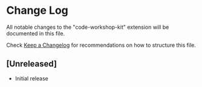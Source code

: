 # Change Log

All notable changes to the "code-workshop-kit" extension will be documented in this file.

Check [Keep a Changelog](http://keepachangelog.com/) for recommendations on how to structure this file.

## [Unreleased]

- Initial release